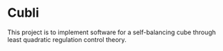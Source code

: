 # Cubli
This project is to implement software for a self-balancing cube through least quadratic regulation control theory.
